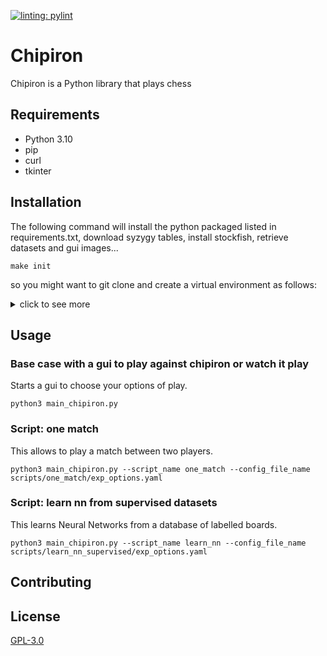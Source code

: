 [![linting: pylint](https://img.shields.io/badge/linting-pylint-yellowgreen)](https://github.com/PyCQA/pylint)
# Chipiron

Chipiron is a Python library that plays chess


## Requirements

* Python 3.10
* pip
* curl
* tkinter

## Installation
The following command will install the python packaged listed in requirements.txt, download syzygy tables, install stockfish, retrieve datasets and gui images...

```console
make init
```

so you might want to git clone and create a virtual environment as follows:
<details>
<summary> click to see more </summary>
<br>

```console
git clone https://github.com/victorgabillon/chipiron.git
cd chipiron
virtualenv chipiron_env_test
source chipiron_env_test/bin/activate
make init
```

</details>


## Usage

### Base case with a gui to play against chipiron or watch it play 
Starts a gui to choose your options of play.
```console
python3 main_chipiron.py 
```

### Script: one match
This allows to play a match between two players.
```console
python3 main_chipiron.py --script_name one_match --config_file_name scripts/one_match/exp_options.yaml
```

### Script: learn nn from supervised datasets 
This learns Neural Networks from a database of labelled boards.
```console
python3 main_chipiron.py --script_name learn_nn --config_file_name scripts/learn_nn_supervised/exp_options.yaml
```

## Contributing


## License
[GPL-3.0](https://choosealicense.com/licenses/gpl-3.0/)